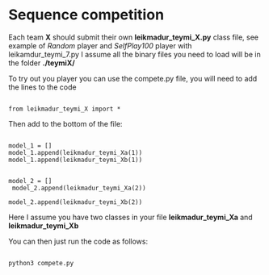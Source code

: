 # Sequence competition

Each team **X** should submit their own **leikmadur_teymi_X.py** class file, see example of *Random* player and *SelfPlay100* player with leikamdur_teymi_7.py
I assume all the binary files you need to load will be in the folder **./teymiX/** 

To try out you player you can use the compete.py file, you will need to add the lines to the code

<code>
from leikmadur_teymi_X import * 
</code>
  
Then add to the bottom of the file:
<p><code>
model_1 = []
model_1.append(leikmadur_teymi_Xa(1))
model_1.append(leikmadur_teymi_Xb(1))

model_2 = []<br>
model_2.append(leikmadur_teymi_Xa(2))<br>
model_2.append(leikmadur_teymi_Xb(2))
</code></p>

Here I assume you have two classes in your file **leikmadur_teymi_Xa** and **leikmadur_teymi_Xb**

You can then just run the code as follows:

<code>
python3 compete.py
</code>
